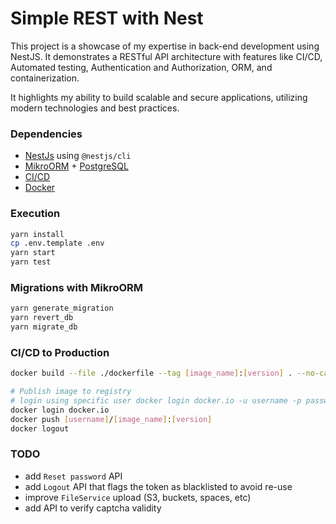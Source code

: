 # Simple REST with Nest

This project is a showcase of my expertise in back-end development using NestJS. It demonstrates a RESTful API architecture with features like CI/CD, Automated testing, Authentication and Authorization, ORM, and containerization.

It highlights my ability to build scalable and secure applications, utilizing modern technologies and best practices.

### Dependencies

- [NestJs](https://docs.nestjs.com/) using `@nestjs/cli`
- [MikroORM](https://mikro-orm.io/) + [PostgreSQL](https://www.postgresql.org/)
- [CI/CD](https://github.com/features/actions)
- [Docker](https://www.docker.com/)

### Execution

```bash
yarn install
cp .env.template .env
yarn start
yarn test
```

### Migrations with MikroORM

```bash
yarn generate_migration
yarn revert_db
yarn migrate_db
```

### CI/CD to Production

```bash
docker build --file ./dockerfile --tag [image_name]:[version] . --no-cache --progress=plain

# Publish image to registry
# login using specific user docker login docker.io -u username -p password
docker login docker.io
docker push [username]/[image_name]:[version]
docker logout
```

### TODO

- add `Reset password` API
- add `Logout` API that flags the token as blacklisted to avoid re-use
- improve `FileService` upload (S3, buckets, spaces, etc)
- add API to verify captcha validity
